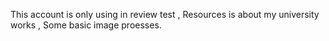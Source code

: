 This account is only using in review test ,
Resources is about my university works ,
Some basic image proesses.
